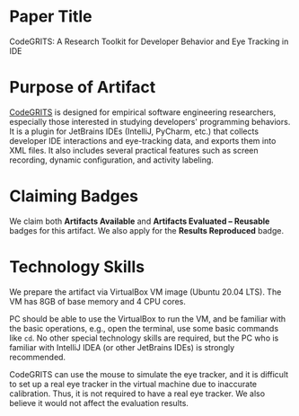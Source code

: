 # Paper Title

CodeGRITS: A Research Toolkit for Developer Behavior and Eye Tracking in IDE

# Purpose of Artifact

[CodeGRITS](https://codegrits.github.io/CodeGRITS/) is designed for empirical software engineering researchers, especially those interested in studying developers' programming behaviors. It is a plugin for JetBrains IDEs (IntelliJ, PyCharm, etc.) that collects developer IDE interactions and eye-tracking data, and exports them into XML files. It also includes several practical features such as screen recording, dynamic configuration, and activity labeling.

# Claiming Badges

We claim both **Artifacts Available** and **Artifacts Evaluated – Reusable** badges for this artifact. We also apply for the **Results Reproduced** badge.

# Technology Skills

We prepare the artifact via VirtualBox VM image (Ubuntu 20.04 LTS). The VM has 8GB of base memory and 4 CPU cores. 

PC should be able to use the VirtualBox to run the VM, and be familiar with the basic operations, e.g., open the terminal, use some basic commands like `cd`. No other special technology skills are required, but the PC who is familiar with IntelliJ IDEA (or other JetBrains IDEs) is strongly recommended.

CodeGRITS can use the mouse to simulate the eye tracker, and it is difficult to set up a real eye tracker in the virtual machine due to inaccurate calibration. Thus, it is not required to have a real eye tracker. We also believe it would not affect the evaluation results.